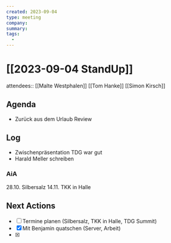 ```yaml
---
created: 2023-09-04
type: meeting
company:
summary:
tags:
  -
---
```


# [[2023-09-04 StandUp]]

attendees:: [[Malte Westphalen]] [[Tom Hanke]] [[Simon Kirsch]]

## Agenda

- Zurück aus dem Urlaub Review

## Log

- Zwischenpräsentation TDG war gut
- Harald Meller schreiben

### AiA

28.10. Silbersalz
14.11. TKK in Halle

## Next Actions

- [ ] Termine planen (Silbersalz, TKK in Halle, TDG Summit)
- [x] Mit Benjamin quatschen (Server, Arbeit)
- [x]
